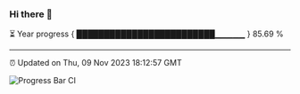 ### Hi there 👋

⏳ Year progress { █████████████████████████▁▁▁▁▁ } 85.69 %

---

⏰ Updated on Thu, 09 Nov 2023 18:12:57 GMT

![Progress Bar CI](https://github.com/liununu/liununu/workflows/Progress%20Bar%20CI/badge.svg)
